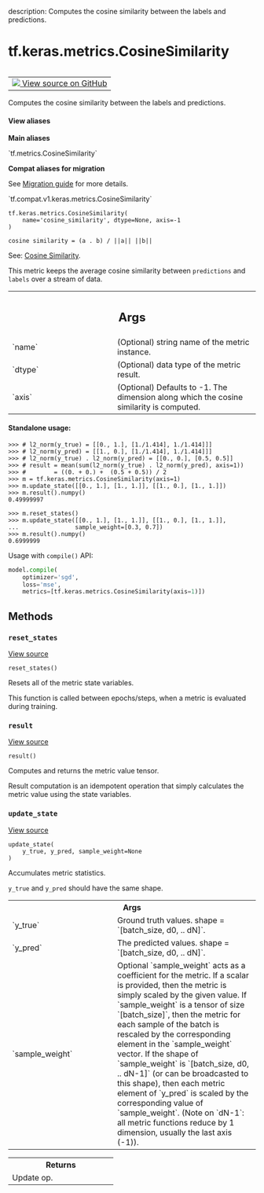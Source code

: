 description: Computes the cosine similarity between the labels and predictions.

<div itemscope itemtype="http://developers.google.com/ReferenceObject">
<meta itemprop="name" content="tf.keras.metrics.CosineSimilarity" />
<meta itemprop="path" content="Stable" />
<meta itemprop="property" content="__init__"/>
<meta itemprop="property" content="__new__"/>
<meta itemprop="property" content="reset_states"/>
<meta itemprop="property" content="result"/>
<meta itemprop="property" content="update_state"/>
</div>

# tf.keras.metrics.CosineSimilarity

<!-- Insert buttons and diff -->

<table class="tfo-notebook-buttons tfo-api nocontent" align="left">
<td>
  <a target="_blank" href="https://github.com/tensorflow/tensorflow/blob/r2.3/tensorflow/python/keras/metrics.py#L2250-L2296">
    <img src="https://www.tensorflow.org/images/GitHub-Mark-32px.png" />
    View source on GitHub
  </a>
</td>
</table>



Computes the cosine similarity between the labels and predictions.

<section class="expandable">
  <h4 class="showalways">View aliases</h4>
  <p>
<b>Main aliases</b>
<p>`tf.metrics.CosineSimilarity`</p>

<b>Compat aliases for migration</b>
<p>See
<a href="https://www.tensorflow.org/guide/migrate">Migration guide</a> for
more details.</p>
<p>`tf.compat.v1.keras.metrics.CosineSimilarity`</p>
</p>
</section>

<pre class="devsite-click-to-copy prettyprint lang-py tfo-signature-link">
<code>tf.keras.metrics.CosineSimilarity(
    name='cosine_similarity', dtype=None, axis=-1
)
</code></pre>



<!-- Placeholder for "Used in" -->

`cosine similarity = (a . b) / ||a|| ||b||`

See: [Cosine Similarity](https://en.wikipedia.org/wiki/Cosine_similarity).

This metric keeps the average cosine similarity between `predictions` and
`labels` over a stream of data.

<!-- Tabular view -->
 <table class="responsive fixed orange">
<colgroup><col width="214px"><col></colgroup>
<tr><th colspan="2"><h2 class="add-link">Args</h2></th></tr>

<tr>
<td>
`name`
</td>
<td>
(Optional) string name of the metric instance.
</td>
</tr><tr>
<td>
`dtype`
</td>
<td>
(Optional) data type of the metric result.
</td>
</tr><tr>
<td>
`axis`
</td>
<td>
(Optional) Defaults to -1. The dimension along which the cosine
similarity is computed.
</td>
</tr>
</table>



#### Standalone usage:



```
>>> # l2_norm(y_true) = [[0., 1.], [1./1.414], 1./1.414]]]
>>> # l2_norm(y_pred) = [[1., 0.], [1./1.414], 1./1.414]]]
>>> # l2_norm(y_true) . l2_norm(y_pred) = [[0., 0.], [0.5, 0.5]]
>>> # result = mean(sum(l2_norm(y_true) . l2_norm(y_pred), axis=1))
>>> #        = ((0. + 0.) +  (0.5 + 0.5)) / 2
>>> m = tf.keras.metrics.CosineSimilarity(axis=1)
>>> m.update_state([[0., 1.], [1., 1.]], [[1., 0.], [1., 1.]])
>>> m.result().numpy()
0.49999997
```

```
>>> m.reset_states()
>>> m.update_state([[0., 1.], [1., 1.]], [[1., 0.], [1., 1.]],
...                sample_weight=[0.3, 0.7])
>>> m.result().numpy()
0.6999999
```

Usage with `compile()` API:

```python
model.compile(
    optimizer='sgd',
    loss='mse',
    metrics=[tf.keras.metrics.CosineSimilarity(axis=1)])
```

## Methods

<h3 id="reset_states"><code>reset_states</code></h3>

<a target="_blank" href="https://github.com/tensorflow/tensorflow/blob/r2.3/tensorflow/python/keras/metrics.py#L241-L247">View source</a>

<pre class="devsite-click-to-copy prettyprint lang-py tfo-signature-link">
<code>reset_states()
</code></pre>

Resets all of the metric state variables.

This function is called between epochs/steps,
when a metric is evaluated during training.

<h3 id="result"><code>result</code></h3>

<a target="_blank" href="https://github.com/tensorflow/tensorflow/blob/r2.3/tensorflow/python/keras/metrics.py#L394-L404">View source</a>

<pre class="devsite-click-to-copy prettyprint lang-py tfo-signature-link">
<code>result()
</code></pre>

Computes and returns the metric value tensor.

Result computation is an idempotent operation that simply calculates the
metric value using the state variables.

<h3 id="update_state"><code>update_state</code></h3>

<a target="_blank" href="https://github.com/tensorflow/tensorflow/blob/r2.3/tensorflow/python/keras/metrics.py#L582-L614">View source</a>

<pre class="devsite-click-to-copy prettyprint lang-py tfo-signature-link">
<code>update_state(
    y_true, y_pred, sample_weight=None
)
</code></pre>

Accumulates metric statistics.

`y_true` and `y_pred` should have the same shape.

<!-- Tabular view -->
 <table class="responsive fixed orange">
<colgroup><col width="214px"><col></colgroup>
<tr><th colspan="2">Args</th></tr>

<tr>
<td>
`y_true`
</td>
<td>
Ground truth values. shape = `[batch_size, d0, .. dN]`.
</td>
</tr><tr>
<td>
`y_pred`
</td>
<td>
The predicted values. shape = `[batch_size, d0, .. dN]`.
</td>
</tr><tr>
<td>
`sample_weight`
</td>
<td>
Optional `sample_weight` acts as a
coefficient for the metric. If a scalar is provided, then the metric is
simply scaled by the given value. If `sample_weight` is a tensor of size
`[batch_size]`, then the metric for each sample of the batch is rescaled
by the corresponding element in the `sample_weight` vector. If the shape
of `sample_weight` is `[batch_size, d0, .. dN-1]` (or can be broadcasted
to this shape), then each metric element of `y_pred` is scaled by the
corresponding value of `sample_weight`. (Note on `dN-1`: all metric
functions reduce by 1 dimension, usually the last axis (-1)).
</td>
</tr>
</table>



<!-- Tabular view -->
 <table class="responsive fixed orange">
<colgroup><col width="214px"><col></colgroup>
<tr><th colspan="2">Returns</th></tr>
<tr class="alt">
<td colspan="2">
Update op.
</td>
</tr>

</table>





